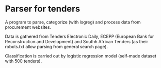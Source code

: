 # Parser for tenders
 A program to parse, categorize (with logreg) and process data from procurement websites.
 
 Data is gathered from Tenders Electronic Daily, ECEPP (European Bank for Reconstruction and Development) and Southh African Tenders (as their robots.txt allow parsing from general search page).
 
 Classification is carried out by logistic regression model (self-made dataset with 500 tenders).
